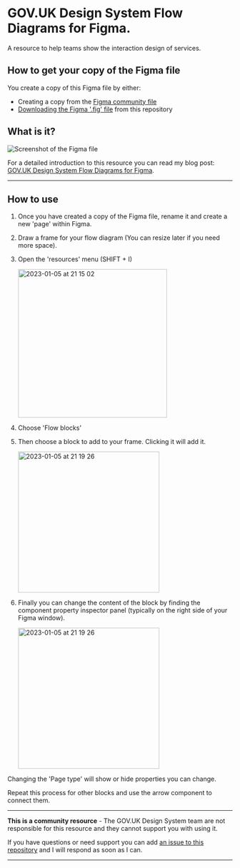 # GOV.UK Design System Flow Diagrams for Figma.

A resource to help teams show the interaction design of services.

## How to get your copy of the Figma file

You create a copy of this Figma file by either:

- Creating a copy from the [Figma community file](https://www.figma.com/community/file/1190408343174633432)
- [Downloading the Figma '.fig' file](https://github.com/paulmsmith/govuk-flow-diagrams-figma/raw/main/govuk-design-system-flow-diagrams.fig) from this repository

## What is it?

![Screenshot of the Figma file](https://user-images.githubusercontent.com/57055/210880546-9c2147a5-aa51-4bf2-a0f4-dcb2f5c6acf4.png)

For a detailed introduction to this resource you can read my blog post: [GOV.UK Design System Flow Diagrams for Figma](https://paulsmith.site/posts/govuk-flow-diagrams-figma/).

---

## How to use

1. Once you have created a copy of the Figma file, rename it and create a new 'page' within Figma.
2. Draw a frame for your flow diagram (You can resize later if you need more space).
3. Open the 'resources' menu (SHIFT + I)
   
   <img width="333" alt="2023-01-05 at 21 15 02" src="https://user-images.githubusercontent.com/57055/210881658-a97211e7-e33f-4c1a-b95a-3fc9fb3c1782.png">

4. Choose 'Flow blocks'
5. Then choose a block to add to your frame. Clicking it will add it.
   
   <img width="316" alt="2023-01-05 at 21 19 26" src="https://user-images.githubusercontent.com/57055/210882082-db3d4dea-5aa2-4d6a-8a75-5a8cc0cff810.png">
   
6. Finally you can change the content of the block by finding the component property inspector panel (typically on the right side of your Figma window).

   <img width="316" alt="2023-01-05 at 21 19 26" src="https://user-images.githubusercontent.com/57055/210882675-0ee6ffe8-fa48-4735-a505-cad77dce24f1.png">

  Changing the 'Page type' will show or hide properties you can change. 

Repeat this process for other blocks and use the arrow component to connect them. 

---

**This is a community resource** - The GOV.UK Design System team are not responsible for this resource and they cannot support you with using it. 

If you have questions or need support you can add [an issue to this repository](https://github.com/paulmsmith/govuk-designsystem-flow-diagram-figma/issues/new) and I will respond as soon as I can.

---
